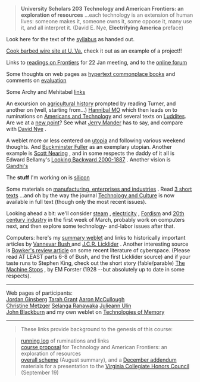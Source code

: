 > **University Scholars 203** **Technology and American Frontiers: an
exploration of resources** ...each technology is an extension of human lives:
someone makes it, someone owns it, some oppose it, many use it, and all
interpret it. (David E. Nye, **Electrifying America** preface)

 Look here for the text of the
[syllabus](http://home.wlu.edu/~blackmerh/technol/syllabus.html) as handed
out.

 [Cook barbed wire site at U.
Va.](http://xroads.virginia.edu/~CLASS/am484_98/cook/wire.htm)  check it out
as an example of a project!!

Links to  [readings on
Frontiers](http://home.wlu.edu/~blackburnj/technol/frontiereadings.htm) for 22
Jan meeting, and to the [online
forum](http://liberty.uc.wlu.edu/wcb/schools/2/lib/jblackbu/2/forums/forum2/wwwboard.html)

Some thoughts on web pages as  [hypertext commonplace
books](http://www.wlu.edu/~hblackme/technol/commonplace.html) and comments on
[evaluation](http://www.wlu.edu/~hblackme/technol/eval.html)

Some Archy and Mehitabel
[links](http://home.wlu.edu/~blackmerh/technol/archy.html)

An excursion on [agricultural
history](http://www.wlu.edu/~hblackme/technol/turner.html) prompted by reading
Turner, and another on (well, starting from...) [Hannibal
MO](http://www.wlu.edu/~hblackme/technol/missouri.html) which then leads on to
ruminations on  [Americans and
Technology](http://www.wlu.edu/~hblackme/technol/wec.html) and several texts
on  [Luddites](http://www.wlu.edu/~hblackme/technol/limit/ludd.html). Are we
at a  [new point](http://www.wlu.edu/~hblackme/technol/newpoint.html)? See
what  [Jerry Mander](http://home.wlu.edu/~blackmerh/technol/mander.html) has
to say, and compare with  [David
Nye](http://www.wlu.edu/~hblackme/technol/nye.html) .

A weblet more or less centered on
[utopia](http://www.wlu.edu/~hblackme/technol/utopia.html) and following
various weekend thoughts.  And  [Buckminster
Fuller](http://www.wlu.edu/~hblackme/technol/bucky.html) as an exemplary
utopian. Another example is  [Scott
Nearing](http://www.wlu.edu/~hblackme/technol/nearing.html) , and in some
respects the daddy of it all is Edward Bellamy's  [Looking Backward
2000-1887](http://www.wlu.edu/~hblackme/technol/bellamy.html) . Another vision
is  [Gandhi's](http://www.wlu.edu/~hblackme/technol/gandhi.html)

The **stuff** I'm working on is
[silicon](http://www.wlu.edu/~hblackme/technol/silicon.html)

Some materials on [ manufacturing, enterprises and
industries](http://www.wlu.edu/~hblackme/technol/factory.html) . Read  [3
short texts](http://www.wlu.edu/~hblackme/technol/3text.html) ...and oh by the
way the journal  [Technology and
Culture](http://www.press.jhu.edu/journals/technology_and_culture/) is now
available in full text (though only the most recent issues).

Looking ahead a bit: we'll consider
[steam](http://www.wlu.edu/~hblackme/technol/steam.html) ,
[electricity](http://www.wlu.edu/~hblackme/technol/electr.html) ,
[Fordism](http://www.wlu.edu/~hblackme/technol/fordism.html) and [20th century
industry](http://www.wlu.edu/~hblackme/technol/indust.html) in the first week
of March, probably work on computers next, and then explore some technology-
and-labor issues after that.

Computers: here's my  [summary
weblet](http://www.wlu.edu/~hblackme/technol/computer.html) and links to
historically important articles by  [Vannevar Bush
](http://www.wlu.edu/~hblackme/technol/vbush.html)and  [J.C.R.
Licklider](http://www.wlu.edu/~hblackme/technol/licklider.pdf) .  Another
interesting source is  [Bowker's review
article](http://www.press.jhu.edu/journals/technology_and_culture/v039/39.3er_bowker.html)
on some recent literature of cyberspace. (Please read AT LEAST parts 6-8 of
Bush, and the first Licklider source) and if your taste runs to Stephen King,
check out the short story (fable/parable)  [The Machine
Stops](http://www.wlu.edu/~hblackme/technol/limit/forster.PDF) , by EM Forster
(1928 --but absolutely up to date in some respects).  

* * *

  
Web pages of participants:  
[Jordan Ginsberg](http://home.wlu.edu/~ginsbergj/technol/)   [Tarah
Grant](http://home.wlu.edu/~tgrant/technol/)   [Aaron
McCullough](http://home.wlu.edu/~amccullo/technol/)  
[Christine Metzger](http://home.wlu.edu/~metzgerc/technol/)   [Selanga
Ranawaka](http://home.wlu.edu/~ranawakas/technol/)   [Julieann
Ulin](http://home.wlu.edu/~ulinj/technol/)  
 [John Blackburn](http://home.wlu.edu/~blackburnj/technol/) and my own weblet
on  [Technologies of Memory](http://www.wlu.edu/~hblackme/memory/)  

* * *

> These links provide background to the genesis of this course:

>

> [running log](http://www.wlu.edu/~hblackme/technol/log.html) of ruminations
and links  
> [course proposal](http://www.wlu.edu/~hblackme/technol/pro2.html) for
Technology and American Frontiers: an exploration of resources  
> [overall scheme](http://www.wlu.edu/~hblackme/technol/scheme.html) (August
summary), and a [December
addendum](http://www.wlu.edu/~hblackme/technol/scheme2.html)  
> materials for a presentation to the [Virginia Collegiate Honors
Council](http://www.wlu.edu/~hblackme/vchc) (September 19)

